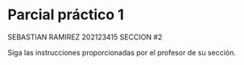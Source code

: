# Parcial práctico 1
SEBASTIAN RAMIREZ
202123415
SECCION #2

Siga las instrucciones proporcionadas por el profesor de su sección.
